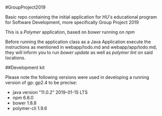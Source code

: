 #GroupProject2019


Basic repo containing the initial application for HU's educational program for Software Development, more specifically Group Project 2019

This is a *Polymer* application, based on *bower* running on *npm*

Before running the application class as a Java Application execute the instructions as mentioned in webapp/todo.md and webapp/app/todo.md, they will inform you to run *bower update* as well as *polymer lint* on said locations.

##Development kit

Please note the following versions were used in developing a running version of gp: gp2.4 to be precise:
- java version "11.0.2" 2019-01-15 LTS
- npm 6.8.0
- bower 1.8.8
- polymer-cli 1.9.6